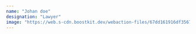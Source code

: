 ```yaml
---
name: "Johan doe"
designation: "Lawyer"
image: "https://web.s-cdn.boostkit.dev/webaction-files/67dd161916df35677e31c42c_myteam/woman-lawyer-working-1-6809c9c7a34066c615699c5f.jpg"
---
```

